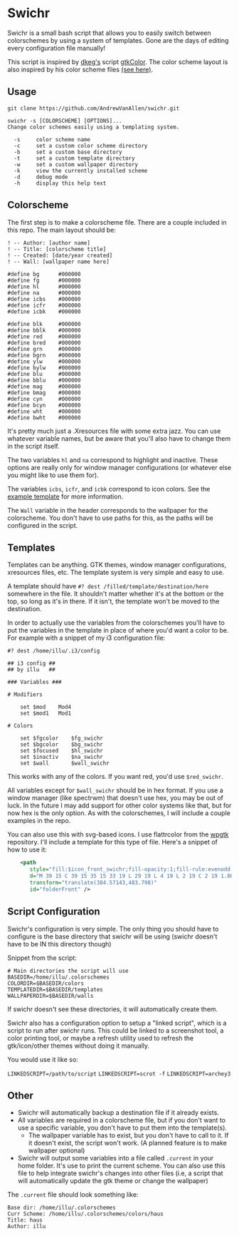 Swichr
======

Swichr is a small bash script that allows you to easily switch between colorschemes by using a system of templates. Gone are the days of editing every configuration file manually!

This script is inspired by [dkeg's](https://github.com/dkeg) script [gtkColor](https://github.com/dkeg/inspin/blob/master/gtkColor). The color scheme layout is also inspired by his color scheme files [(see here)](https://github.com/dkeg/crayolo).


Usage
-----

`git clone https://github.com/AndrewVanAllen/swichr.git`

```
swichr -s [COLORSCHEME] [OPTIONS]...
Change color schemes easily using a templating system.

  -s     color scheme name
  -c     set a custom color scheme directory
  -b     set a custom base directory
  -t     set a custom template directory
  -w     set a custom wallpaper directory
  -k     view the currently installed scheme
  -d     debug mode
  -h     display this help text
```


Colorscheme
-----------

The first step is to make a colorscheme file. There are a couple included in this repo. The main layout should be:

```
! -- Author: [author name]
! -- Title: [colorscheme title]
! -- Created: [date/year created]
! -- Wall: [wallpaper name here]

#define bg      #000000
#define fg      #000000
#define hl      #000000
#define na      #000000
#define icbs    #000000
#define icfr    #000000
#define icbk    #000000

#define blk     #000000
#define bblk    #000000
#define red     #000000
#define bred    #000000
#define grn     #000000
#define bgrn    #000000
#define ylw     #000000
#define bylw    #000000
#define blu     #000000
#define bblu    #000000
#define mag     #000000
#define bmag    #000000
#define cyn     #000000
#define bcyn    #000000
#define wht     #000000
#define bwht    #000000
```

It's pretty much just a .Xresources file with some extra jazz. You can use whatever variable names, but be aware that you'll also have to change them in the script itself.

The two variables `hl` and `na` correspond to highlight and inactive. These options are really only for window manager configurations (or whatever else you might like to use them for).

The variables `icbs`, `icfr`, and `icbk` correspond to icon colors. See the [example template](https://github.com/illumni/swichr/blob/master/templates/example-template) for more information.

The `Wall` variable in the header corresponds to the wallpaper for the colorscheme. You don't have to use paths for this, as the paths will be configured in the script.


Templates
---------

Templates can be anything. GTK themes, window manager configurations, xresources files, etc. The template system is very simple and easy to use.

A template should have `#? dest /filled/template/destination/here` somewhere in the file. It shouldn't matter whether it's at the bottom or the top, so long as it's in there. If it isn't, the template won't be moved to the destination.

In order to actually use the variables from the colorschemes you'll have to put the variables in the template in place of where you'd want a color to be. For example with a snippet of my i3 configuration file:

```
#? dest /home/illu/.i3/config

## i3 config ##
## by illu   ##

### Variables ###

# Modifiers

    set $mod    Mod4
    set $mod1   Mod1

# Colors

    set $fgcolor    $fg_swichr
    set $bgcolor    $bg_swichr
    set $focused    $hl_swichr
    set $inactiv    $na_swichr
    set $wall       $wall_swichr
```

This works with any of the colors. If you want red, you'd use `$red_swichr`.

All variables except for `$wall_swichr` should be in hex format. If you use a window manager (like spectrwm) that doesn't use hex, you may be out of luck. In the future I may add support for other color systems like that, but for now hex is the only option. As with the colorschemes, I will include a couple examples in the repo.

You can also use this with svg-based icons. I use flattrcolor from the [wpgtk](https://github.com/deviantfero/wpgtk) repository. I'll include a template for this type 
of file. Here's a snippet of how to use it:

```xml
    <path
       style="fill:$icon_front_swichr;fill-opacity:1;fill-rule:evenodd;stroke:none;stroke-width:1px;stroke-linecap:butt;stroke-linejoin:miter;stroke-opacity:1"
       d="M 39 15 C 39 15 35 15 33 19 L 29 19 L 4 19 L 2 19 C 2 19 1.8680203 19.016906 1.7109375 19.058594 C 1.6649814 19.072636 1.6190155 19.081363 1.5761719 19.101562 C 1.3019415 19.211398 1 19.44477 1 20 L 1 22 L 1 23 L 1 57 C 1 57.55397 1.44603 58 2 58 L 62 58 C 62.55397 58 63 57.55397 63 57 L 63 18 L 63 16 C 63 15.44603 62.55397 15 62 15 L 61 15 L 39 15 z "
       transform="translate(384.57143,483.798)"
       id="folderFront" />
```


Script Configuration
--------------------

Swichr's configuration is very simple. The only thing you should have to configure is the base directory that swichr will be using (swichr doesn't have to be IN this directory though)

Snippet from the script:

```
# Main directories the script will use
BASEDIR=/home/illu/.colorschemes
COLORDIR=$BASEDIR/colors
TEMPLATEDIR=$BASEDIR/templates
WALLPAPERDIR=$BASEDIR/walls
```

If swichr doesn't see these directories, it will automatically create them.

Swichr also has a configuration option to setup a "linked script", which is a script to run after swichr runs. This could be linked to a screenshot tool, a color printing tool, or maybe a refresh utility used to refresh the gtk/icon/other themes without doing it manually.

You would use it like so:

`LINKEDSCRIPT=/path/to/script`
`LINKEDSCRIPT=scrot -f`
`LINKEDSCRIPT=archey3`

Other
-----

- Swichr will automatically backup a destination file if it already exists.
- All variables are required in a colorscheme file, but if you don't want to use a specific variable, you don't have to put them into the template(s).
    - The wallpaper variable has to exist, but you don't have to call to it. If it doesn't exist, the script won't work. (A planned feature is to make wallpaper optional)
- Swichr will output some variables into a file called `.current` in your home folder. It's use to print the current scheme. You can also use this file to help integrate swichr's changes into other files (i.e, a script that will automatically update the gtk theme or change the wallpaper)

The `.current` file should look something like:

```
Base dir: /home/illu/.colorschemes
Curr Scheme: /home/illu/.colorschemes/colors/haus
Title: haus
Author: illu
```
